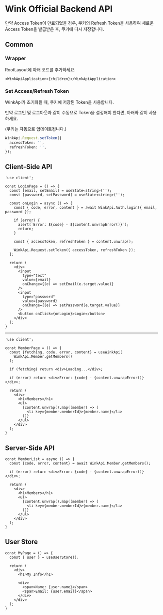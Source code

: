 # Wink Official Backend API

만약 Access Token이 만료되었을 경우, 쿠키의 Refresh Token을 사용하여 새로운 Access Token을 발급받은 후, 쿠키에 다시 저장합니다.

## Common

### Wrapper

RootLayout에 아래 코드를 추가하세요.
```tsx
<WinkApiApplication>{children}</WinkApiApplication>
```

### Set Access/Refresh Token

WinkApi가 초기화될 때, 쿠키에 저장된 Token을 사용합니다.

만약 로그인 및 로그아웃과 같이 수동으로 Token을 설정해야 한다면, 아래와 같이 사용하세요.

(쿠키는 자동으로 업데이트됩니다.)

```ts
WinkApi.Request.setToken({
  accessToken: '',
  refreshToken: '',
});
```

## Client-Side API

```tsx
'use client';

const LoginPage = () => {
  const [email, setEmail] = useState<string>('');
  const [password, setPassword] = useState<string>('');
  
  const onLogin = async () => {
    const { code, error, content } = await WinkApi.Auth.login({ email, password });

    if (error) {
      alert(`Error: ${code} - ${content.unwrapError()}`);
      return;
    }
    
    const { accessToken, refreshToken } = content.unwrap();
    
    WinkApi.Request.setToken({ accessToken, refreshToken });
  };

  return (
    <div>
      <input
        type="text"
        value={email}
        onChange={(e) => setEmail(e.target.value)}
      />
      <input
        type="password"
        value={password}
        onChange={(e) => setPassword(e.target.value)}
      />
      <button onClick={onLogin}>Login</button>
    </div>
  );
}
```
---
```tsx
'use client';

const MemberPage = () => {
  const {fetching, code, error, content} = useWinkApi(
    WinkApi.Member.getMembers()
  );

  if (fetching) return <div>Loading...</div>;

  if (error) return <div>Error: {code} - {content.unwrapError()}</div>;

  return (
    <div>
      <h1>Members</h1>
      <ul>
        {content.unwrap().map((member) => (
          <li key={member.memberId}>{member.name}</li>
        ))}
      </ul>
    </div>
  );
}
```

## Server-Side API

```tsx
const MemberList = async () => {
  const {code, error, content} = await WinkApi.Member.getMembers();

  if (error) return <div>Error: {code} - {content.unwrapError()}</div>;

  return (
    <div>
      <h1>Members</h1>
      <ul>
        {content.unwrap().map((member) => (
          <li key={member.memberId}>{member.name}</li>
        ))}
      </ul>
    </div>
  );
}
```

## User Store

```tsx
const MyPage = () => {
  const { user } = useUserStore();

  return (
    <div>
      <h1>My Info</h1>
        
      <div>
        <span>Name: {user.name}</span>
        <span>Email: {user.email}</span>
      </div>
    </div>
  );
}
```
